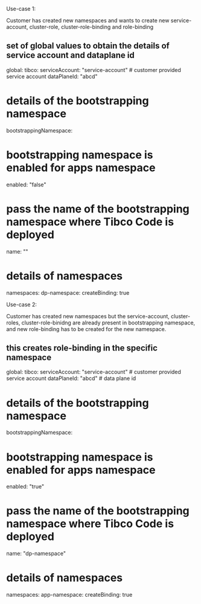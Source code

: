 Use-case 1:

Customer has created new namespaces and wants to create new service-account, cluster-role, cluster-role-binding and role-binding

## set of global values to obtain the details of service account and dataplane id
global:
  tibco:
    serviceAccount: "service-account" # customer provided service account
    dataPlaneId: "abcd"

# details of the bootstrapping namespace
bootstrappingNamespace:
  # bootstrapping namespace is enabled for apps namespace
  enabled: "false"
  # pass the name of the bootstrapping namespace where Tibco Code is deployed
  name: ""

# details of namespaces
namespaces:
  dp-namespace:
    createBinding: true

Use-case 2:

Customer has created new namespaces but the service-account, cluster-roles, cluster-role-binidng are already present in bootstrapping namespace, and new role-binding has to be created for the new namespace.

## this creates role-binding in the specific namespace
global:
  tibco:
    serviceAccount: "service-account" # customer provided service account
    dataPlaneId: "abcd" # data plane id

# details of the bootstrapping namespace
bootstrappingNamespace:
  # bootstrapping namespace is enabled for apps namespace
  enabled: "true"
  # pass the name of the bootstrapping namespace where Tibco Code is deployed
  name: "dp-namespace"

# details of namespaces
namespaces:
  app-namespace:
    createBinding: true
